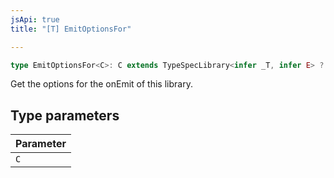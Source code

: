 ```yaml
---
jsApi: true
title: "[T] EmitOptionsFor"

---
```

```ts
type EmitOptionsFor<C>: C extends TypeSpecLibrary<infer _T, infer E> ? E : never;
```

Get the options for the onEmit of this library.

## Type parameters

| Parameter |
| :------ |
| `C` |
